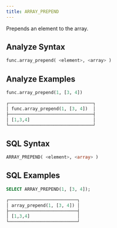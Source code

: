 ```yaml
---
title: ARRAY_PREPEND
---
```


Prepends an element to the array.

## Analyze Syntax

```python
func.array_prepend( <element>, <array> )
```

## Analyze Examples

```python
func.array_prepend(1, [3, 4])

┌────────────────────────────────┐
│ func.array_prepend(1, [3, 4])  │
├────────────────────────────────┤
│ [1,3,4]                        │
└────────────────────────────────┘
```

## SQL Syntax

```sql
ARRAY_PREPEND( <element>, <array> )
```

## SQL Examples

```sql
SELECT ARRAY_PREPEND(1, [3, 4]);

┌──────────────────────────┐
│ array_prepend(1, [3, 4]) │
├──────────────────────────┤
│ [1,3,4]                  │
└──────────────────────────┘
```